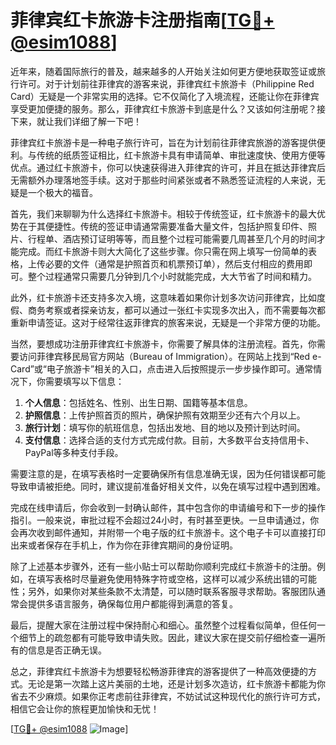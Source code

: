 # 菲律宾红卡旅游卡注册指南[[TG💪+ @esim1088](https://t.me/s/esim1088)]

近年来，随着国际旅行的普及，越来越多的人开始关注如何更方便地获取签证或旅行许可。对于计划前往菲律宾的游客来说，菲律宾红卡旅游卡（Philippine Red Card）无疑是一个非常实用的选择。它不仅简化了入境流程，还能让你在菲律宾享受更加便捷的服务。那么，菲律宾红卡旅游卡到底是什么？又该如何注册呢？接下来，就让我们详细了解一下吧！

菲律宾红卡旅游卡是一种电子旅行许可，旨在为计划前往菲律宾旅游的游客提供便利。与传统的纸质签证相比，红卡旅游卡具有申请简单、审批速度快、使用方便等优点。通过红卡旅游卡，你可以快速获得进入菲律宾的许可，并且在抵达菲律宾后无需额外办理落地签手续。这对于那些时间紧张或者不熟悉签证流程的人来说，无疑是一个极大的福音。

首先，我们来聊聊为什么选择红卡旅游卡。相较于传统签证，红卡旅游卡的最大优势在于其便捷性。传统的签证申请通常需要准备大量文件，包括护照复印件、照片、行程单、酒店预订证明等等，而且整个过程可能需要几周甚至几个月的时间才能完成。而红卡旅游卡则大大简化了这些步骤。你只需在网上填写一份简单的表格，上传必要的文件（通常是护照首页和机票预订单），然后支付相应的费用即可。整个过程通常只需要几分钟到几个小时就能完成，大大节省了时间和精力。

此外，红卡旅游卡还支持多次入境，这意味着如果你计划多次访问菲律宾，比如度假、商务考察或者探亲访友，都可以通过一张红卡实现多次出入，而不需要每次都重新申请签证。这对于经常往返菲律宾的旅客来说，无疑是一个非常方便的功能。

当然，要想成功注册菲律宾红卡旅游卡，你需要了解具体的注册流程。首先，你需要访问菲律宾移民局官方网站（Bureau of Immigration）。在网站上找到“Red e-Card”或“电子旅游卡”相关的入口，点击进入后按照提示一步步操作即可。通常情况下，你需要填写以下信息：

1. **个人信息**：包括姓名、性别、出生日期、国籍等基本信息。
2. **护照信息**：上传护照首页的照片，确保护照有效期至少还有六个月以上。
3. **旅行计划**：填写你的航班信息，包括出发地、目的地以及预计到达时间。
4. **支付信息**：选择合适的支付方式完成付款。目前，大多数平台支持信用卡、PayPal等多种支付手段。

需要注意的是，在填写表格时一定要确保所有信息准确无误，因为任何错误都可能导致申请被拒绝。同时，建议提前准备好相关文件，以免在填写过程中遇到困难。

完成在线申请后，你会收到一封确认邮件，其中包含你的申请编号和下一步的操作指引。一般来说，审批过程不会超过24小时，有时甚至更快。一旦申请通过，你会再次收到邮件通知，并附带一个电子版的红卡旅游卡。这个电子卡可以直接打印出来或者保存在手机上，作为你在菲律宾期间的身份证明。

除了上述基本步骤外，还有一些小贴士可以帮助你顺利完成红卡旅游卡的注册。例如，在填写表格时尽量避免使用特殊字符或空格，这样可以减少系统出错的可能性；另外，如果你对某些条款不太清楚，可以随时联系客服寻求帮助。客服团队通常会提供多语言服务，确保每位用户都能得到满意的答复。

最后，提醒大家在注册过程中保持耐心和细心。虽然整个过程看似简单，但任何一个细节上的疏忽都有可能导致申请失败。因此，建议大家在提交前仔细检查一遍所有的信息是否正确无误。

总之，菲律宾红卡旅游卡为想要轻松畅游菲律宾的游客提供了一种高效便捷的方式。无论是第一次踏上这片美丽的土地，还是计划多次造访，红卡旅游卡都能为你省去不少麻烦。如果你正考虑前往菲律宾，不妨试试这种现代化的旅行许可方式，相信它会让你的旅程更加愉快和无忧！

[[TG💪+ @esim1088](https://t.me/s/esim1088) ![Image](https://i.postimg.cc/4NQfJmqS/Snipaste-2025-05-13-00-14-12.png)]